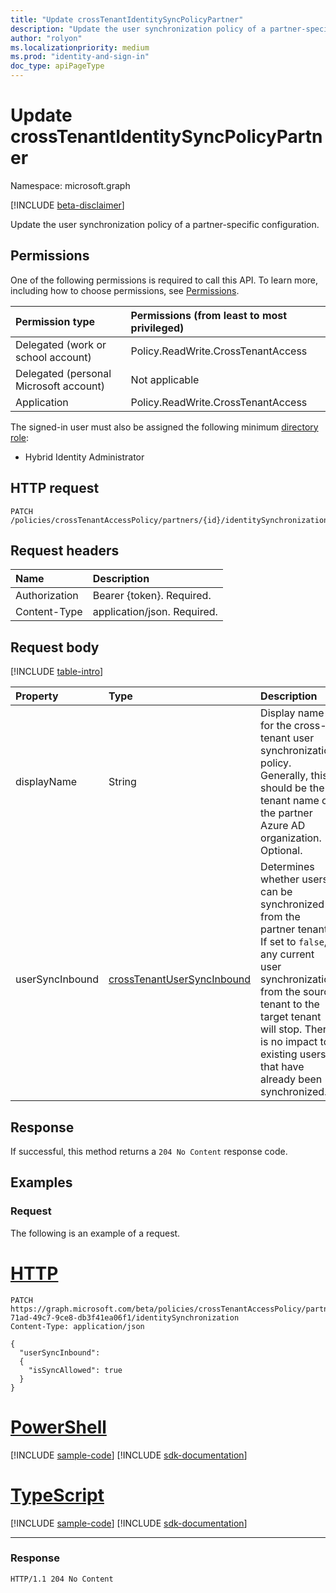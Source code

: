 ```yaml
---
title: "Update crossTenantIdentitySyncPolicyPartner"
description: "Update the user synchronization policy of a partner-specific configuration."
author: "rolyon"
ms.localizationpriority: medium
ms.prod: "identity-and-sign-in"
doc_type: apiPageType
---
```


# Update crossTenantIdentitySyncPolicyPartner
Namespace: microsoft.graph

[!INCLUDE [beta-disclaimer](../../includes/beta-disclaimer.md)]

Update the user synchronization policy of a partner-specific configuration.

## Permissions
One of the following permissions is required to call this API. To learn more, including how to choose permissions, see [Permissions](/graph/permissions-reference).

|Permission type|Permissions (from least to most privileged)|
|:---|:---|
|Delegated (work or school account)|Policy.ReadWrite.CrossTenantAccess|
|Delegated (personal Microsoft account)|Not applicable|
|Application|Policy.ReadWrite.CrossTenantAccess|

The signed-in user must also be assigned the following minimum [directory role](/azure/active-directory/roles/permissions-reference):

+ Hybrid Identity Administrator

## HTTP request

<!-- {
  "blockType": "ignored"
}
-->
``` http
PATCH /policies/crossTenantAccessPolicy/partners/{id}/identitySynchronization
```

## Request headers
|Name|Description|
|:---|:---|
|Authorization|Bearer {token}. Required.|
|Content-Type|application/json. Required.|

## Request body
[!INCLUDE [table-intro](../../includes/update-property-table-intro.md)]

|Property|Type|Description|
|:---|:---|:---|
|displayName|String|Display name for the cross-tenant user synchronization policy. Generally, this should be the tenant name of the partner Azure AD organization. Optional.|
|userSyncInbound|[crossTenantUserSyncInbound](../resources/crosstenantusersyncinbound.md)|Determines whether users can be synchronized from the partner tenant. If set to `false`, any current user synchronization from the source tenant to the target tenant will stop. There is no impact to existing users that have already been synchronized.|



## Response

If successful, this method returns a `204 No Content` response code.

## Examples


### Request
The following is an example of a request.

# [HTTP](#tab/http)
<!-- {
  "blockType": "request",
  "name": "update_crosstenantidentitysyncpolicypartner"
}
-->
``` http
PATCH https://graph.microsoft.com/beta/policies/crossTenantAccessPolicy/partners/90e29127-71ad-49c7-9ce8-db3f41ea06f1/identitySynchronization
Content-Type: application/json

{
  "userSyncInbound": 
  {
    "isSyncAllowed": true
  }
}
```

# [PowerShell](#tab/powershell)
[!INCLUDE [sample-code](../includes/snippets/powershell/update-crosstenantidentitysyncpolicypartner-powershell-snippets.md)]
[!INCLUDE [sdk-documentation](../includes/snippets/snippets-sdk-documentation-link.md)]

# [TypeScript](#tab/typescript)
[!INCLUDE [sample-code](../includes/snippets/typescript/update-crosstenantidentitysyncpolicypartner-typescript-snippets.md)]
[!INCLUDE [sdk-documentation](../includes/snippets/snippets-sdk-documentation-link.md)]

---



### Response

<!-- {
  "blockType": "response",
  "truncated": true
}
-->
``` http
HTTP/1.1 204 No Content
```

